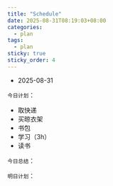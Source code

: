 ```yaml
---
title: "Schedule"
date: 2025-08-31T08:19:03+08:00
categories:
  - plan
tags:
  - plan
sticky: true
sticky_order: 4
---
```


- 2025-08-31

`今日计划`：

+ 取快递
+ 买晾衣架
+ 书包
+ 学习（3h）
+ 读书

`今日总结`：

`明日计划`：